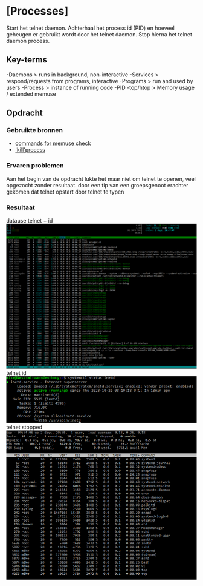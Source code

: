 # [Processes]
Start het telnet daemon. Achterhaal het process id (PID) en hoeveel geheugen er gebruikt wordt door het telnet daemon. Stop hierna het telnet daemon process.

## Key-terms
-Daemons > runs in background, non-interactive
-Services > respond/requests from programs, interactive
-Programs > run and used by users
-Process > instance of running code
-PID
-top/htop > Memory usage / extended memuse

## Opdracht
### Gebruikte bronnen
- [commands for memuse check](https://phoenixnap.com/kb/linux-commands-check-memory-usage)
- ['kill'process](https://www.cyberciti.biz/faq/how-force-kill-process-linux/) 


### Ervaren problemen

Aan het begin van de opdracht lukte het maar niet om telnet te openen, veel opgezocht zonder resultaat. door een tip van een groepsgenoot erachter gekomen dat telnet opstart door telnet te typen  

### Resultaat
datause telnet + id 
![telnetuse](../00_includes/0106_processes_htopTelnetmemuse.PNG)
telnet id   
![telnetid](../00_includes/0106_processes_telnetpid.PNG)
telnet stopped  
![stopped](../00_includes/0106_processes_telnetstopped.PNG)